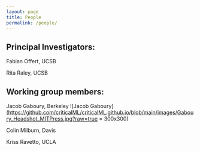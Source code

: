 ```yaml
---
layout: page
title: People
permalink: /people/
---
```


## Principal Investigators:

Fabian Offert, UCSB

Rita Raley, UCSB

## Working group members:

Jacob Gaboury, Berkeley
![Jacob Gaboury](https://github.com/criticalML/criticalML.github.io/blob/main/images/Gaboury_Headshot_MITPress.jpg?raw=true = 300x300)

Colin Milburn, Davis

Kriss Ravetto, UCLA
